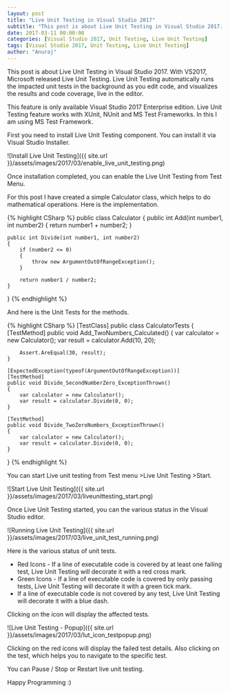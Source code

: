 ```yaml
---
layout: post
title: "Live Unit Testing in Visual Studio 2017"
subtitle: "This post is about Live Unit Testing in Visual Studio 2017. With VS2017, Microsoft released Live Unit Testing. Live Unit Testing automatically runs the impacted unit tests in the background as you edit code, and visualizes the results and code coverage, live in the editor."
date: 2017-03-11 00:00:00
categories: [Visual Studio 2017, Unit Testing, Live Unit Testing]
tags: [Visual Studio 2017, Unit Testing, Live Unit Testing]
author: "Anuraj"
---
```

This post is about Live Unit Testing in Visual Studio 2017. With VS2017, Microsoft released Live Unit Testing. Live Unit Testing automatically runs the impacted unit tests in the background as you edit code, and visualizes the results and code coverage, live in the editor.

This feature is only available Visual Studio 2017 Enterprise edition. Live Unit Testing feature works with XUnit, NUnit and MS Test Frameworks. In this I am using MS Test Framework. 

First you need to install Live Unit Testing component. You can install it via Visual Studio Installer.

![Install Live Unit Testing]({{ site.url }}/assets/images/2017/03/enable_live_unit_testing.png)

Once installation completed, you can enable the Live Unit Testing from Test Menu.

For this post I have created a simple Calculator class, which helps to do mathematical operations. Here is the implementation.

{% highlight CSharp %}
public class Calculator
{
    public int Add(int number1, int number2)
    {
        return number1 + number2;
    }

    public int Divide(int number1, int number2)
    {
        if (number2 <= 0)
        {
            throw new ArgumentOutOfRangeException();
        }

        return number1 / number2;
    }
}
{% endhighlight %}

And here is the Unit Tests for the methods.

{% highlight CSharp %}
[TestClass]
public class CalculatorTests
{
    [TestMethod]
    public void Add_TwoNumbers_Calculated()
    {
        var calculator = new Calculator();
        var result = calculator.Add(10, 20);

        Assert.AreEqual(30, result);
    }
        
    [ExpectedException(typeof(ArgumentOutOfRangeException))]
    [TestMethod]
    public void Divide_SecondNumberZero_ExceptionThrown()
    {
        var calculator = new Calculator();
        var result = calculator.Divide(0, 0);
    }

    [TestMethod]
    public void Divide_TwoZeroNumbers_ExceptionThrown()
    {
        var calculator = new Calculator();
        var result = calculator.Divide(0, 0);
    }
}
{% endhighlight %}

You can start Live unit testing from Test menu &gt;Live Unit Testing &gt;Start.

![Start Live Unit Testing]({{ site.url }}/assets/images/2017/03/liveunittesting_start.png)

Once Live Unit Testing started, you can the various status in the Visual Studio editor.

![Running Live Unit Testing]({{ site.url }}/assets/images/2017/03/live_unit_test_running.png)

Here is the various status of unit tests.

* Red Icons -  If a line of executable code is covered by at least one failing test, Live Unit Testing will decorate it with a red cross mark.
* Green Icons - If a line of executable code is covered by only passing tests, Live Unit Testing will decorate it with a green tick mark.
* If a line of executable code is not covered by any test, Live Unit Testing will decorate it with a blue dash.

Clicking on the icon will display the affected tests. 

![Live Unit Testing - Popup]({{ site.url }}/assets/images/2017/03/lut_icon_testpopup.png)

Clicking on the red icons will display the failed test details. Also clicking on the test, which helps you to navigate to the specific test. 

You can Pause / Stop or Restart live unit testing.

Happy Programming :)